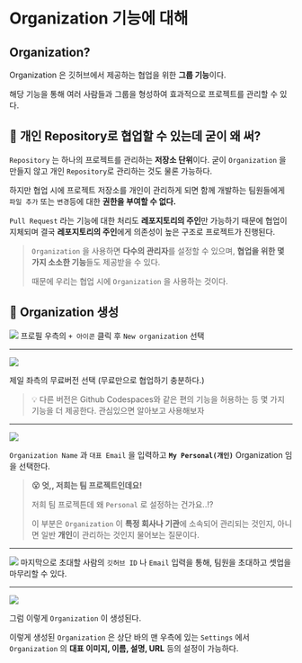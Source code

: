 Organization 기능에 대해
===

## Organization?
Organization 은 깃허브에서 제공하는 협업을 위한 **그룹 기능**이다. 

해당 기능을 통해 여러 사람들과 그룹을 형성하여 효과적으로 프로젝트를 관리할 수 있다. 

## 🤔 개인 Repository로 협업할 수 있는데 굳이 왜 써?
`Repository` 는 하나의 프로젝트를 관리하는 **저장소 단위**이다. 굳이 `Organization` 을 만들지 않고 개인 `Repository`로 관리하는 것도 물론 가능하다.

하지만 협업 시에 프로젝트 저장소를 개인이 관리하게 되면 함께 개발하는 팀원들에게 `파일 추가` 또는 `변경`등에 대한 **권한을 부여할 수 없다.**

`Pull Request` 라는 기능에 대한 처리도 **레포지토리의 주인**만 가능하기 때문에 협업이 지체되며 결국 **레포지토리의 주인**에게 의존성이 높은 구조로 프로젝트가 진행된다.

> `Organization` 을 사용하면 **다수의 관리자**를 설정할 수 있으며, **협업을 위한 몇 가지 소소한 기능**들도 제공받을 수 있다.
>
> 때문에 우리는 협업 시에 `Organization` 을 사용하는 것이다.


## 💭 Organization 생성

![](https://velog.velcdn.com/images/pgmjun/post/1a8c082e-8dd6-4218-9c2a-e07909ea1ea4/image.png)
프로필 우측의 `+ 아이콘` 클릭 후 `New organization` 선택


---

![](https://velog.velcdn.com/images/pgmjun/post/499fa1b4-8707-48d4-a40c-d7eec0aec61e/image.png)

제일 좌측의 무료버전 선택 (무료만으로 협업하기 충분하다.)

> 💡 다른 버전은 Github Codespaces와 같은 편의 기능을 허용하는 등 몇 가지 기능을 더 제공한다.
> 관심있으면 알아보고 사용해보자

---

![](https://velog.velcdn.com/images/pgmjun/post/fecdda8a-993e-4815-a9a3-e652f868d94d/image.png)

`Organization Name` 과 `대표 Email` 을 입력하고 **`My Personal(개인)`** Organization 임을 선택한다.

> **😮 엇,, 저희는 팀 프로젝트인데요!**
> 
> 저희 팀 프로젝튼데 왜 `Personal` 로 설정하는 건가요..!?
>
> 이 부분은 `Organization` 이 **특정 회사나 기관**에 소속되어 관리되는 것인지, 아니면 일반 **개인**이 관리하는 것인지 물어보는 질문이다.

---

![](https://velog.velcdn.com/images/pgmjun/post/ca67c97c-43e9-44f4-9053-e63385408488/image.png)
마지막으로 초대할 사람의 `깃허브 ID` 나 `Email` 입력을 통해, 팀원을 초대하고 셋업을 마무리할 수 있다.

---

![](https://velog.velcdn.com/images/pgmjun/post/8aeac163-4a1a-4937-8264-e63696705554/image.png)

그럼 이렇게 `Organization` 이 생성된다.

이렇게 생성된 `Organization` 은 상단 바의 맨 우측에 있는 `Settings` 에서 `Organization` 의 **대표 이미지, 이름, 설명, URL** 등의 설정이 가능하다.
